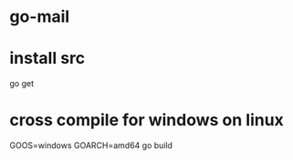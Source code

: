 # go-mail

# install src
go get

# cross compile for windows on linux
GOOS=windows GOARCH=amd64 go build

